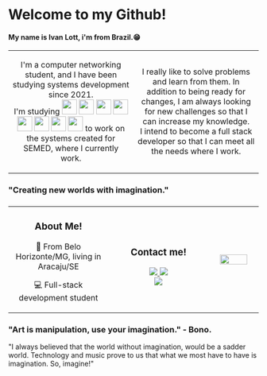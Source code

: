 <link rel="stylesheet" href="https://cdn.jsdelivr.net/gh/devicons/devicon@v2.15.1/devicon.min.css">
<h1> Welcome to my Github! </br> 
    <h4>
        My name is Ivan Lott, i'm from Brazil.😁
    </h4>
    
</h1>

<table>

<tr>
    <td width="50%" align="center">
        <p>
            I'm a computer networking student, and I have been studying systems development since 2021.</br>
            I'm studying 
                <img src="https://cdn.jsdelivr.net/gh/devicons/devicon/icons/php/php-original.svg" width="30" height="30"/>
                <img src="https://cdn.jsdelivr.net/gh/devicons/devicon/icons/javascript/javascript-original.svg" width="30" height="30"/>
                <img src="https://cdn.jsdelivr.net/gh/devicons/devicon/icons/jquery/jquery-original-wordmark.svg" width="30" height="30"/>
                <img src="https://cdn.jsdelivr.net/gh/devicons/devicon/icons/vuejs/vuejs-original-wordmark.svg" width="30" height="30"/>
                <img src="https://cdn.jsdelivr.net/gh/devicons/devicon/icons/nodejs/nodejs-original-wordmark.svg" width="30" height="30"/>
                <img src="https://cdn.jsdelivr.net/gh/devicons/devicon/icons/react/react-original-wordmark.svg" width="30" height="30"/>
                <img src="https://cdn.jsdelivr.net/gh/devicons/devicon/icons/html5/html5-original-wordmark.svg" width="30" height="30"/>
                <img src="https://cdn.jsdelivr.net/gh/devicons/devicon/icons/css3/css3-original-wordmark.svg" width="30" height="30"/>
            to work on the systems created for SEMED, where I currently work.
        </p>
    </td>
    <td width="50%" align="center">
        <p>
            I really like to solve problems and learn from them. In addition to being ready for changes, I am always looking for new challenges so that I can increase my knowledge.</br>
            I intend to become a full stack developer so that I can meet all the needs where I work.
        </p>
    </td>
    
</tr>
</table>

<h3>
    <b>"Creating new worlds with imagination."</b>
<h3>
<table>
    <tr>
        <td width="40%" align="center">
            <h3>About Me!</h3>
            <p>🚩 From Belo Horizonte/MG, living in Aracaju/SE</p>
            <p>💻 Full-stack development student</p>
        </td>
        <td width="40%" align="center">
            <h3>Contact me!</h3>
            <a href="https://www.linkedin.com/in/ivan-lott-854497211/" target="#">
                <img src="https://img.shields.io/badge/LinkedIn-0077B5?style=for-the-badge&logo=linkedin&logoColor=white" target="_blank">
            </a>
            <a href="https://www.instagram.com/ilott__/" target="#">
                <img src="https://img.shields.io/badge/Instagram-E4405F?style=for-the-badge&logo=instagram&logoColor=white" target ="_blank">
            </a>
            </br>
            <a href="https://gitlab.com/iLott" target="#">
                <img src="https://img.shields.io/badge/gitlab-FFFF00?style=for-the-badge&logo=gitlab&logoColor=white" target="_blank">
            </a>
        </td>
        <td width="20%" align="center">
            <img src="https://media.giphy.com/media/bGgsc5mWoryfgKBx1u/giphy.gif" width="80%"
        </td>
    </tr>
</table>

<h3> "Art is manipulation, use your imagination." - Bono.</h3>

<p> "I always believed that the world without imagination, would be a sadder world.
Technology and music prove to us that what we most have to have is imagination. So, imagine!" </p>
